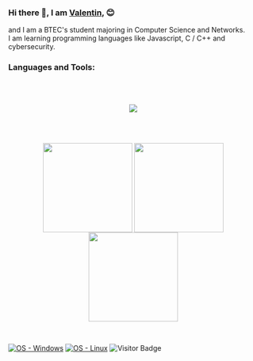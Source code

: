 ### Hi there 👋, I am [Valentin](https://github.com/ValDV), 😊

and I am a BTEC's student majoring in Computer Science and Networks.<br>I am learning programming languages like Javascript, C / C++ and cybersecurity.

### Languages and Tools:
<br />
<br />
<p align="center">
  <a href="https://skillicons.dev">
    <img src="https://skillicons.dev/icons?i=html,css,js,nodejs,c,cpp,qt,git,github,wordpress,python,arduino,visualstudio,vscode&perline=7" />
  </a>
</p>

<br />
<br />

<p align="center">
<img height="180em" src="https://github-readme-stats.vercel.app/api?username=ValDV&theme=dark&show_icons=true&hide_border=true&count_private=true" align = "center"/>
<img height="180em" src="https://github-readme-stats.vercel.app/api/top-langs/?username=ValDV&theme=dark&show_icons=true&hide_border=true&layout=compact" align = "center"/>
<img height="180em" src="https://github-readme-streak-stats.herokuapp.com/?user=ValDV&theme=dark&hide_border=true" align = "center"/>
</p>

<br />

[![OS - Windows](https://img.shields.io/badge/OS-Windows-orange?logo=windows&logoColor=white)](https://www.microsoft.com/ "Go to Microsoft homepage")
[![OS - Linux](https://img.shields.io/badge/OS-Linux-orange?logo=linux&logoColor=white)](https://www.linux.org/ "Go to Linux homepage")
![Visitor Badge](https://visitor-badge.laobi.icu/badge?page_id=ValDV.ValDV)
